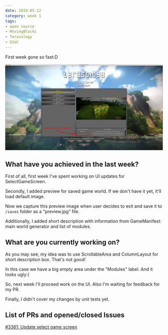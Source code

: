 ```yaml
---
date: 2018-05-12
category: week 1
tags:
- open source
- MovingBlocks
- Terasology
- GSoC
---
```


First week gone so fast:D

![Week1](images/week1.png)

## What have you achieved in the last week?

First of all, first week I've spent working on UI updates for SelectGameScreen.

Secondly, I added preview for saved game world. If we don't have it yet, it'll load default image.

Now we capture this preview image when user decides to exit and save it to `/saves` folder as a "preview.jpg" file.

Additionally, I added short description with information from GameManifest: main world generator and list of modules.

## What are you currently working on?

As you may see, my idea was to use ScrollableArea and ColumnLayout for short description box. That's not good!

In this case we have a big empty area under the "Modules" label. And it looks ugly:(

So, next week I'll proceed work on the UI. Also I'm waiting for feedback for my PR.

Finally, I didn't cover my changes by unit tests yet.

## List of PRs and opened/closed Issues

[#3361: Update select game screen](https://github.com/MovingBlocks/Terasology/pull/3361)
